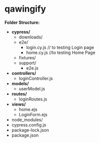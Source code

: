 # qawingify 

  **Folder Structure:**
- **cypress/**
  - downloads/
  - e2e/
    - login.cy.js  // to testing Login page
    - home.cy.js   //to testing Home Page
  - fixtures/
  - support/
    - e2e.js
- **controllers/**
  - loginController.js
- **models/**
  - userModel.js
- **routes/**
  - loginRoutes.js
- **views/**
  - home.ejs
  - LoginForm.ejs
- node_modules/
- cypress.config.js
- package-lock.json
- package.json

